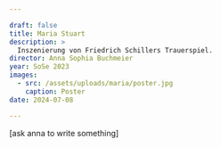```yaml
---

draft: false
title: Maria Stuart
description: >
  Inszenierung von Friedrich Schillers Trauerspiel.
director: Anna Sophia Buchmeier
year: SoSe 2023
images:
  - src: /assets/uploads/maria/poster.jpg
    caption: Poster
date: 2024-07-08

---
```


[ask anna to write something]